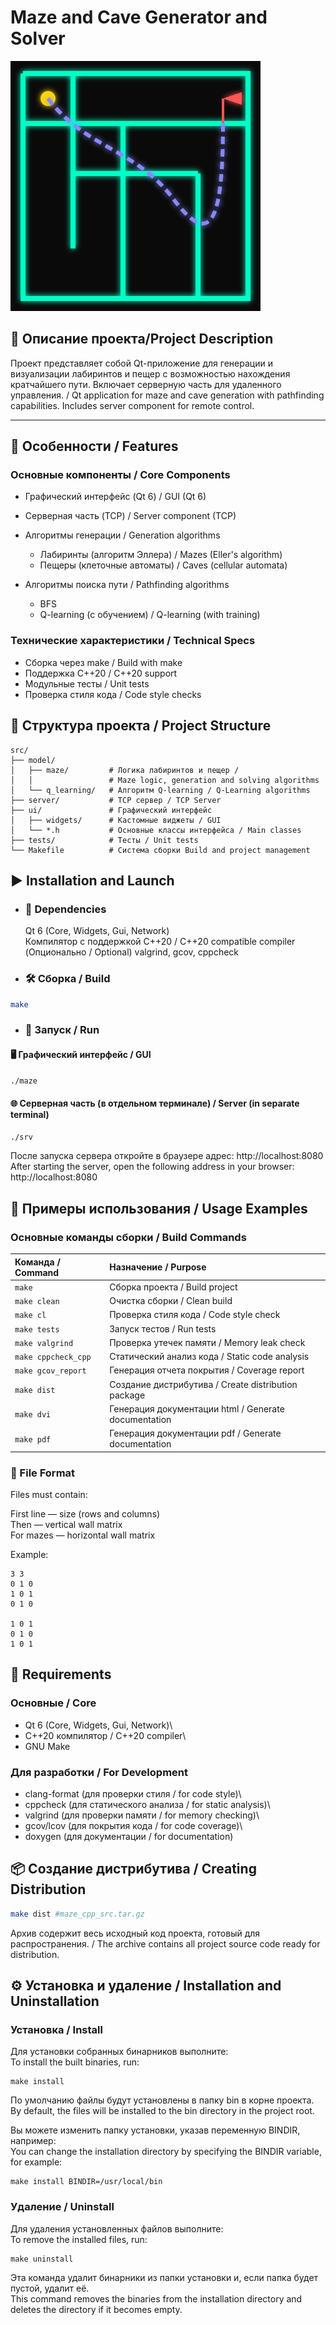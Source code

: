 # Maze and Cave Generator and Solver

![Logo](server/web/maze.svg)

## 📘 Описание проекта/Project Description

Проект представляет собой Qt-приложение для генерации и визуализации лабиринтов и пещер с возможностью нахождения кратчайшего пути. Включает серверную часть для удаленного управления. / Qt application for maze and cave generation with pathfinding capabilities. Includes server component for remote control.

---

## 🔧 Особенности / Features

### Основные компоненты / Core Components

- Графический интерфейс (Qt 6) / GUI (Qt 6)
- Серверная часть (TCP) / Server component (TCP)
- Алгоритмы генерации / Generation algorithms
  - Лабиринты (алгоритм Эллера) / Mazes (Eller's algorithm)
  - Пещеры (клеточные автоматы) / Caves (cellular automata)

- Алгоритмы поиска пути / Pathfinding algorithms
  - BFS
  - Q-learning (с обучением) / Q-learning (with training)

### Технические характеристики / Technical Specs

- Сборка через make / Build with make
- Поддержка C++20 / C++20 support
- Модульные тесты / Unit tests
- Проверка стиля кода / Code style checks



## 📁 Структура проекта / Project Structure

```text
src/
├── model/
│   ├── maze/         # Логика лабиринтов и пещер / 
│   │                 # Maze logic, generation and solving algorithms
│   └── q_learning/   # Алгоритм Q-learning / Q-Learning algorithms
├── server/           # TCP сервер / TCP Server
├── ui/               # Графический интерфейс
│   ├── widgets/      # Кастомные виджеты / GUI
│   └── *.h           # Основные классы интерфейса / Main classes
├── tests/            # Тесты / Unit tests
└── Makefile          # Система сборки Build and project management

```

## ▶️ Installation and Launch

- ### 🧱 Dependencies

  Qt 6 (Core, Widgets, Gui, Network)\
  Компилятор с поддержкой C++20 / C++20 compatible compiler\
  (Опционально / Optional) valgrind, gcov, cppcheck



- ### 🛠️ Сборка / Build


```bash
make
```

- ### 🚀 Запуск / Run

#### 🖥️ Графический интерфейс / GUI

```bash
./maze
```

#### 🌐 Серверная часть (в отдельном терминале) / Server (in separate terminal)

```bash
./srv
```
  После запуска сервера откройте в браузере адрес:
  http://localhost:8080\
  After starting the server, open the following address in your browser: 
  http://localhost:8080

## 📜 Примеры использования / Usage Examples

### Основные команды сборки / Build Commands


| Команда / Command	| Назначение / Purpose |
|:------------------|:---------------------|
|`make`	| Сборка проекта / Build project|
|`make clean`|	Очистка сборки / Clean build|
|`make cl`|	Проверка стиля кода / Code style check|
|`make tests`| Запуск тестов / Run tests|
|`make valgrind`|	Проверка утечек памяти / Memory leak check|
|`make cppcheck_cpp`|	Статический анализ кода / Static code analysis|
|`make gcov_report`| Генерация отчета покрытия / Coverage report|
|`make dist`|	Создание дистрибутива / Create distribution package|
|`make dvi`|	Генерация документации html / Generate documentation|
|`make pdf`|  Генерация документации pdf / Generate documentation|



### 📄 File Format

Files must contain:

First line — size (rows and columns)\
Then — vertical wall matrix\
For mazes — horizontal wall matrix

Example:

```
3 3
0 1 0
1 0 1
0 1 0

1 0 1
0 1 0
1 0 1
```


## 🧰 Requirements

### Основные / Core

- Qt 6 (Core, Widgets, Gui, Network)\
- C++20 компилятор / C++20 compiler\
- GNU Make

### Для разработки / For Development

- clang-format (для проверки стиля / for code style)\
- cppcheck (для статического анализа / for static analysis)\
- valgrind (для проверки памяти / for memory checking)\
- gcov/lcov (для покрытия кода / for code coverage)\
- doxygen (для документации / for documentation)

## 📦 Создание дистрибутива / Creating Distribution

```bash
make dist #maze_cpp_src.tar.gz
```

Архив содержит весь исходный код проекта, готовый для распространения. / The archive contains all project source code ready for distribution.


## ⚙️ Установка и удаление / Installation and Uninstallation

### Установка / Install

Для установки собранных бинарников выполните:\
To install the built binaries, run:

```
make install
```
По умолчанию файлы будут установлены в папку bin в корне проекта.\
By default, the files will be installed to the bin directory in the project root.

Вы можете изменить папку установки, указав переменную BINDIR, например:\
You can change the installation directory by specifying the BINDIR variable, for example:
```
make install BINDIR=/usr/local/bin
```

### Удаление / Uninstall

Для удаления установленных файлов выполните:\
To remove the installed files, run:
```
make uninstall
```
Эта команда удалит бинарники из папки установки и, если папка будет пустой, удалит её.\
This command removes the binaries from the installation directory and deletes the directory if it becomes empty.



